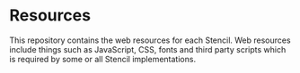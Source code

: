 Resources
=================

This repository contains the web resources for each Stencil. Web resources include things such as JavaScript, CSS, fonts and third party scripts which is required by some or all Stencil implementations.
